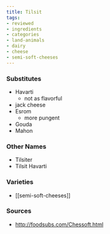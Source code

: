 ```yaml
---
title: Tilsit
tags:
- reviewed
- ingredients
- categories
- land-animals
- dairy
- cheese
- semi-soft-cheeses
---
```

### Substitutes
- Havarti
	- not as flavorful
- jack cheese
- Esrom
	- more pungent
- Gouda
- Mahon

### Other Names
* Tilsiter
* Tilsit Havarti

### Varieties
* [[semi-soft-cheeses]]

### Sources
* http://foodsubs.com/Chessoft.html
